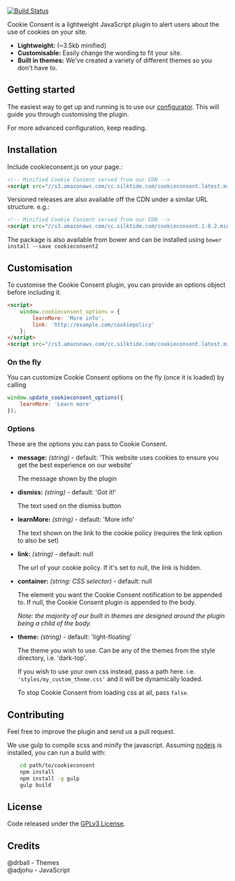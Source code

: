[![Build Status](https://travis-ci.org/silktide/cookieconsent2.svg)](https://travis-ci.org/silktide/cookieconsent2)

Cookie Consent is a lightweight JavaScript plugin to alert users about the use of cookies on your site. 

* **Lightweight:** (~3.5kb minified)
* **Customisable:** Easily change the wording to fit your site.
* **Built in themes:** We've created a variety of different themes so you don't have to. 

## Getting started

The easiest way to get up and running is to use our [configurator](http://silktide.com/tools/cookieconsent/download). This will guide you through customising the plugin.

For more advanced configuration, keep reading.

## Installation
Include cookieconsent.js on your page.:
```html
<!-- Minified Cookie Consent served from our CDN -->
<script src="//s3.amazonaws.com/cc.silktide.com/cookieconsent.latest.min.js"></script>
```

Versioned releases are also available off the CDN under a similar URL structure. e.g.:
```html
<!-- Minified Cookie Consent served from our CDN -->
<script src="//s3.amazonaws.com/cc.silktide.com/cookieconsent.1.0.2.min.js"></script>
```

The package is also available from bower and can be installed using `bower install --save cookieconsent2`

## Customisation
To customise the Cookie Consent plugin, you can provide an options object before including it.

```html
<script>
    window.cookieconsent_options = {
        learnMore: 'More info',
        link: 'http://example.com/cookiepolicy'
    };
</script>
<script src="//s3.amazonaws.com/cc.silktide.com/cookieconsent.latest.min.js"></script>
```

### On the fly
You can customize Cookie Consent options on the fly (once it is loaded) by calling 
```js
window.update_cookieconsent_options({
    learnMore: 'Learn more'
});
```

### Options
These are the options you can pass to Cookie Consent.

* **message:** *(string)* - default: 'This website uses cookies to ensure you get the best experience on our website'
    
    The message shown by the plugin
    
* **dismiss:** *(string)* - default: 'Got it!'
    
    The text used on the dismiss button 

* **learnMore:** *(string)* - default: 'More info'

    The text shown on the link to the cookie policy (requires the link option to also be set)

* **link:** *(string)* - default: null
    
    The url of your cookie policy. If it's set to null, the link is hidden.
    
* **container:** *(string: CSS selector)* - default: null     

    The element you want the Cookie Consent notification to be appended to. If null, the Cookie Consent plugin is appended to the body. 
    
    *Note: the majority of our built in themes are designed around the plugin being a child of the body.*

* **theme:** *(string)* - default: 'light-floating'

    The theme you wish to use. Can be any of the themes from the style directory, i.e. 'dark-top'.
    
    If you wish to use your own css instead, pass a path here. i.e. `'styles/my_custom_theme.css'` and it will be dynamically loaded.
    
    To stop Cookie Consent from loading css at all, pass `false`.


## Contributing

Feel free to improve the plugin and send us a pull request.  

We use gulp to compile scss and minify the javascript. Assuming [nodejs](http://nodejs.org/) is installed, you can run a build with:

```sh
    cd path/to/cookieconsent
    npm install
    npm install -g gulp
    gulp build
```

## License
Code released under the [GPLv3 License](http://www.gnu.org/copyleft/gpl.html).

## Credits
@drball - Themes  
@adjohu - JavaScript
